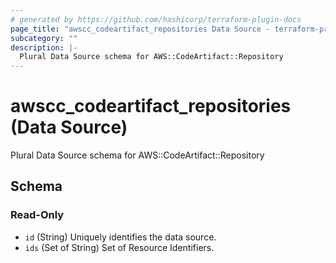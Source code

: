 ```yaml
---
# generated by https://github.com/hashicorp/terraform-plugin-docs
page_title: "awscc_codeartifact_repositories Data Source - terraform-provider-awscc"
subcategory: ""
description: |-
  Plural Data Source schema for AWS::CodeArtifact::Repository
---
```


# awscc_codeartifact_repositories (Data Source)

Plural Data Source schema for AWS::CodeArtifact::Repository



<!-- schema generated by tfplugindocs -->
## Schema

### Read-Only

- `id` (String) Uniquely identifies the data source.
- `ids` (Set of String) Set of Resource Identifiers.


